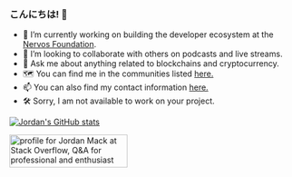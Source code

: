 ### こんにちは! 👋

- 🔭 I’m currently working on building the developer ecosystem at the [Nervos Foundation](https://www.nervos.org/).
- 👯 I’m looking to collaborate with others on podcasts and live streams.
- 💬 Ask me about anything related to blockchains and cryptocurrency.
- 🗺 You can find me in the communities listed [here.](https://www.jordanmack.info/#where)
- 📫 You can also find my contact information [here.](https://www.jordanmack.info/#contact)
- 🛠 Sorry, I am not available to work on your project.

[![Jordan's GitHub stats](https://github-readme-stats.vercel.app/api?username=jordanmack)](https://github.com/anuraghazra/github-readme-stats)

<a href="https://stackoverflow.com/users/9979/jordan-mack"><img src="https://stackoverflow.com/users/flair/9979.png" width="208" height="58" alt="profile for Jordan Mack at Stack Overflow, Q&amp;A for professional and enthusiast programmers" title="profile for Jordan Mack at Stack Overflow, Q&amp;A for professional and enthusiast programmers"></a>

<!--
**jordanmack/jordanmack** is a ✨ _special_ ✨ repository because its `README.md` (this file) appears on your GitHub profile.

Here are some ideas to get you started:

- 🔭 I’m currently working on ...
- 🌱 I’m currently learning ...
- 👯 I’m looking to collaborate on ...
- 🤔 I’m looking for help with ...
- 💬 Ask me about ...
- 📫 How to reach me: ...
- 😄 Pronouns: ...
- ⚡ Fun fact: ...
-->
